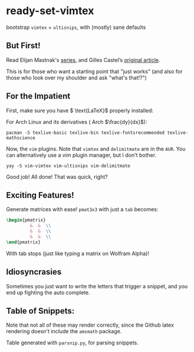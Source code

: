 # ready-set-vimtex
bootstrap `vimtex` + `ultisnips`, with (mostly) sane defaults

## But First!
Read Elijan Mastnak's [series](https://ejmastnak.com/tutorials/vim-latex/intro/), and Gilles Castel’s [original article](https://castel.dev/post/lecture-notes-1/).

This is for those who want a starting point that "just works" (and also for those who look over my shoulder and ask "what's that!?")

## For the Impatient

First, make sure you have $ \text{LaTeX}$ properly installed:

For Arch Linux and its derivatives ( Arch $\frac{dy}{dx}$):

```
pacman -S texlive-basic texlive-bin texlive-fontsrecommended texlive-mathscience
```

Now, the `vim` plugins. Note that `vimtex` and `delimitmate` are in the `AUR`. You can alternatively use a vim plugin manager, but I don't bother.

```
yay -S vim-vimtex vim-ultisnips vim-delimitmate
```

Good job! All done! That was quick, right?


## Exciting Features!
Generate matrices with ease! `pmat3x3` with just a `tab` becomes:

```latex
\begin{pmatrix}
         &  &  \\
         &  &  \\
         &  &  \\
\end{pmatrix}
```
With tab stops (just like typing a matrix on Wolfram Alpha)! 

## Idiosyncrasies
Sometimes you just want to write the letters that trigger a snippet, and you end up fighting the auto complete.

## Table of Snippets:

Note that not all of these may render correctly, since the Github latex rendering doesn't include the `amsmath` package. 

Table generated with `parsnip.py`, for parsing snippets.
